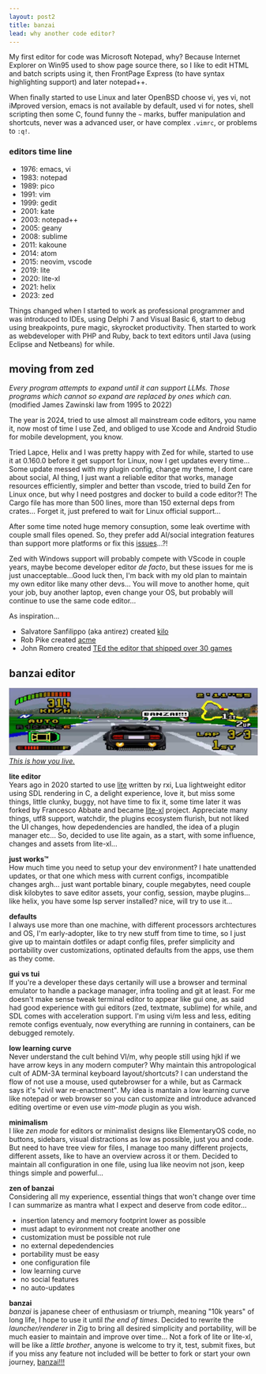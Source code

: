 ```yaml
---
layout: post2
title: banzai
lead: why another code editor?
---
```


My first editor for code was Microsoft Notepad, why? Because Internet Explorer on Win95 used to show page source there, so I like to edit HTML and batch scripts using it, then FrontPage Express (to have syntax highlighting support) and later notepad++.

When finally started to use Linux and later OpenBSD choose vi, yes vi, not iMproved version, emacs is not available by default, used vi for notes, shell scripting then some C, found funny the `~` marks, buffer manipulation and shortcuts, never was a advanced user, or have complex `.vimrc`, or problems to `:q!`.

### editors time line
- 1976: emacs, vi
- 1983: notepad
- 1989: pico
- 1991: vim
- 1999: gedit
- 2001: kate
- 2003: notepad++
- 2005: geany
- 2008: sublime
- 2011: kakoune
- 2014: atom
- 2015: neovim, vscode
- 2019: lite
- 2020: lite-xl
- 2021: helix
- 2023: zed

Things changed when I started to work as professional programmer and was introduced to IDEs, using Delphi 7 and Visual Basic 6, start to debug using breakpoints, pure magic, skyrocket productivity. Then started to work as webdeveloper with PHP and Ruby, back to text editors until Java (using Eclipse and Netbeans) for while.

## moving from zed
_Every program attempts to expand until it can support LLMs. Those programs which cannot so expand are replaced by ones which can._<br>
(modified James Zawinski law from 1995 to 2022)

The year is 2024, tried to use almost all mainstream code editors, you name it, now most of time I use Zed, and obliged to use Xcode and Android Studio for mobile development, you know.

Tried Lapce, Helix and I was pretty happy with Zed for while, started to use it at 0.160.0 before it get support for Linux, now I get updates every time... Some update messed with my plugin config, change my theme, I dont care about social, AI thing, I just want a reliable editor that works, manage resources efficiently, simpler and better than vscode, tried to build Zen for Linux once, but why I need postgres and docker to build a code editor?!
The Cargo file has more than 500 lines, more than 150 external deps from crates... Forget it, just prefered to wait for Linux official support...

After some time noted huge memory consuption, some leak overtime with couple small files opened. So, they prefer add AI/social integration features than support more platforms or fix this [issues](https://github.com/zed-industries/zed/issues/18673#issuecomment-2408663493)...?!

Zed with Windows support will probably compete with VScode in couple years, maybe become developer editor _de facto_, but these issues for me is just unacceptable...Good luck then, I'm back with my old plan to maintain my own editor like many other devs... You will move to another home, quit your job, buy another laptop, even change your OS, but probably will continue to use the same code editor...

As inspiration...
- Salvatore Sanfilippo (aka antirez) created [kilo](https://antirez.com/news/108)
- Rob Pike created [acme](http://acme.cat-v.org/)
- John Romero created [TEd the editor that shipped over 30 games](https://www.gamedeveloper.com/design/classic-tools-retrospective-john-romero-talks-about-creating-ted-the-tile-editor-that-shipped-over-30-games)

## banzai editor
[![banzai](/assets/files/banzai.png)](https://en.wikipedia.org/wiki/Top_Gear_(video_game))
[_This is how you live._](https://cyberpunk.fandom.com/wiki/Mizutani_Hozuki_%22Hoseki%22)

**lite editor**<br>
Years ago in 2020 started to use [lite](https://github.com/rxi/lite) written by rxi, Lua lightweight editor using SDL rendering in C, a delight experience, love it, but miss some things, little clunky, buggy, not have time to fix it, some time later it was forked by Francesco Abbate and became [lite-xl](https://github.com/lite-xl) project.
Appreciate many things, utf8 support, watchdir, the plugins ecosystem flurish, but not liked the UI changes, how depedendencies are handled, the idea of a plugin manager etc... So, decided to use lite again, as a start, with some influence, changes and assets from lite-xl...

**just works™**<br>
How much time you need to setup your dev environment? I hate unattended updates, or that one which mess with current configs, incompatible changes argh...
just want portable binary, couple megabytes, need couple disk kilobytes to save editor assets, your config, session, maybe plugins... like helix, you have some lsp server installed? nice, will try to use it...

**defaults**<br>
I always use more than one machine, with different processors archtectures and OS, I'm early-adopter, like to try new stuff from time to time, so I just give up to maintain dotfiles or adapt config files,
prefer simplicity and portability over customizations, optinated defaults from the apps, use them as they come.

**gui vs tui**<br>
If you're a developer these days certanily will use a browser and terminal emulator to handle a package manager, infra tooling and git at least.
For me doesn't make sense tweak terminal editor to appear like gui one, as said had good experience with gui editors (zed, textmate, sublime) for while, and SDL comes with acceleration support.
I'm using vi/m less and less, editing remote configs eventualy, now everything are running in containers, can be debugged remotely.

**low learning curve**<br>
Never understand the cult behind VI/m, why people still using hjkl if we have arrow keys in any modern computer? Why maintain this antropological cult of ADM-3A terminal keyboard layout/shortcuts?
I can understand the flow of not use a mouse, used qutebrowser for a while, but as Carmack says it's "civil war re-enactment". My idea is mantain a low learning curve like notepad or web browser so you can customize and introduce advanced editing overtime or even use _vim-mode_ plugin as you wish.

**minimalism**<br>
I like _zen mode_ for editors or minimalist designs like ElementaryOS code, no buttons, sidebars, visual distractions as low as possible, just you and code.
But need to have tree view for files, I manage too many different projects, different assets, like to have an overview across it or them. Decided to maintain all configuration in one file, using lua like neovim not json, keep things simple and powerful...

**zen of banzai**<br>
Considering all my experience, essential things that won't change over time I can summarize as mantra
what I expect and deserve from code editor...

- insertion latency and memory footprint lower as possible
- must adapt to evironment not create another one
- customization must be possible not rule
- no external depedendencies
- portability must be easy
- one configuration file
- low learning curve
- no social features
- no auto-updates

**banzai**<br>
_banzai_ is japanese cheer of enthusiasm or triumph, meaning "10k years" of long life, I hope to use it until _the end of times_. Decided to rewrite the _launcher/renderer_ in Zig to bring all desired simplicity and portability, will be much easier to maintain and improve over time... Not a fork of lite or lite-xl, will be like a _little brother_, anyone is welcome to try it, test, submit fixes, but if you miss any feature not included will be better to fork or start your own journey, [banzai!!!](https://github.com/dgv/banzai)


